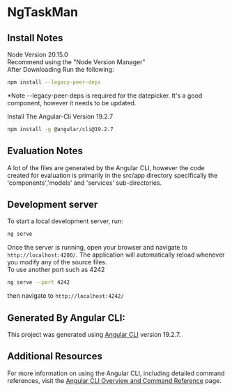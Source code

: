 # NgTaskMan

## Install Notes
Node Version 20.15.0 \
Recommend using the "Node Version Manager" \
After Downloading Run the following:
```bash
npm install --legacy-peer-deps
```
*Note --legacy-peer-deps is required for the datepicker. It's a good component, however it needs to be updated. 

Install The Angular-Cli Version 19.2.7
```bash
npm install -g @angular/cli@19.2.7
```

## Evaluation Notes
A lot of the files are generated by the Angular CLI, however the code created for evaluation is primarily in the src/app directory specifically the 'components','models' and 'services' sub-directories.

## Development server

To start a local development server, run:

```bash
ng serve
```
Once the server is running, open your browser and navigate to `http://localhost:4200/`. The application will automatically reload whenever you modify any of the source files. \
To use another port such as 4242

```bash
ng serve --port 4242
```
then navigate to `http://localhost:4242/`

## Generated By Angular CLI:

This project was generated using [Angular CLI](https://github.com/angular/angular-cli) version 19.2.7.

## Additional Resources

For more information on using the Angular CLI, including detailed command references, visit the [Angular CLI Overview and Command Reference](https://angular.dev/tools/cli) page.
